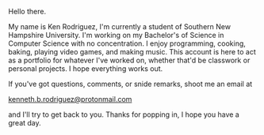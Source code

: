 Hello there.

My name is Ken Rodriguez, I'm currently a student of Southern New Hampshire University.
I'm working on my Bachelor's of Science in Computer Science with no concentration.
I enjoy programming, cooking, baking, playing video games, and making music. This account
is here to act as a portfolio for whatever I've worked on, whether that'd be classwork or
personal projects. I hope everything works out.

If you've got questions, comments, or snide remarks, shoot me an email at

kenneth.b.rodriguez@protonmail.com

and I'll try to get back to you. Thanks for popping in, I hope you have a great day.

<!---
kenneth-rodriguez/kenneth-rodriguez is a ✨ special ✨ repository because its `README.md` (this file) appears on your GitHub profile.
You can click the Preview link to take a look at your changes.
--->
